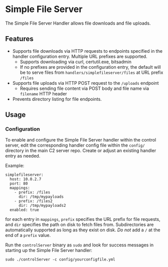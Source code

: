 # Simple File Server
The Simple File Server Handler allows file downloads and file uploads. 

## Features
- Supports file downloads via HTTP requests to endpoints specified in the handler configuration entry. Multiple URL prefixes are supported.
  - Supports downloading via curl, certutil.exe, bitsadmin
  - If no prefixes are provided in the configuration entry, the default will be to serve files from `handlers/simplefileserver/files` at URL prefix `/files`
- Supports file uploads via HTTP POST request to the `/uploads` endpoint
  - Requires sending file content via POST body and file name via `filename` HTTP header
- Prevents directory listing for file endpoints.

## Usage

### Configuration
To enable and configure the Simple File Server handler within the control server, edit the corresponding handler config file within the `config/` 
directory in the main C2 server repo. Create or adjust an existing handler entry as needed.

Example:
```
simplefileserver:
  host: 10.0.2.7
  port: 80
  mappings:
    - prefix: /files
      dir: /tmp/mypayloads
    - prefix: /files2
      dir: /tmp/mypayloads2
  enabled: true
```
for each entry in `mappings`, `prefix` specifies the URL prefix for file requests, and `dir` specifies the path on disk to fetch files from. Subdirectories are automatically supported as long as they exist on disk. *Do not* add a `/` at the end of a `prefix` value.

Run the `controlServer` binary as `sudo` and look for success messages in starting up the Simple File Server handler:
```
sudo ./controlServer -c config/yourconfigfile.yml
```
